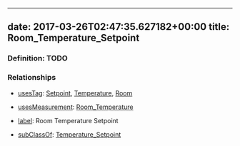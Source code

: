 
---
date: 2017-03-26T02:47:35.627182+00:00
title: Room_Temperature_Setpoint
---
### Definition: TODO

### Relationships

* [usesTag](https://brickschema.org/schema/1.0/BrickFrame#usesTag): [Setpoint](https://brickschema.org/schema/1.0/BrickTag#Setpoint), [Temperature](https://brickschema.org/schema/1.0/BrickTag#Temperature), [Room](https://brickschema.org/schema/1.0/BrickTag#Room)

* [usesMeasurement](https://brickschema.org/schema/1.0/BrickFrame#usesMeasurement): [Room_Temperature](https://brickschema.org/schema/1.0/Brick#Room_Temperature)

* [label](http://www.w3.org/2000/01/rdf-schema#label): Room Temperature Setpoint

* [subClassOf](http://www.w3.org/2000/01/rdf-schema#subClassOf): [Temperature_Setpoint](https://brickschema.org/schema/1.0/Brick#Temperature_Setpoint)
